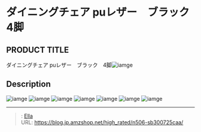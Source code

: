 # ダイニングチェア puレザー　ブラック　4脚


## PRODUCT TITLE 

ダイニングチェア puレザー　ブラック　4脚![iamge](https://b2bfiles1.gigab2b.cn/image/wkseller/7404/20230201_703f1ac2d22a06c324db098eeb42287b.jpg)

## Description











![iamge](https://b2bfiles1.gigab2b.cn/image/wkseller/7404/20230201_d32162b569cad487bf2fb18a7ec0f16b.JPG)
![iamge](https://b2bfiles1.gigab2b.cn/image/wkseller/7404/20230201_ac2376a44a137bc34e22f9bf53b9e54d.JPG)
![iamge](https://b2bfiles1.gigab2b.cn/image/wkseller/7404/20230201_869d20defae3e59a3be541c26d26c025.JPG)
![iamge](https://b2bfiles1.gigab2b.cn/image/wkseller/7404/20221227_c4dc496f9e2d6295d01225648d1de7b9.jpg)
![iamge](https://b2bfiles1.gigab2b.cn/image/wkseller/7404/20230201_5a0e2d28c9aa01f7b035970a092fe54e.jpg)
![iamge](https://b2bfiles1.gigab2b.cn/image/wkseller/7404/20230201_ddda6988ce48eaa134001bdb941b3497.jpg)
![iamge](https://b2bfiles1.gigab2b.cn/image/wkseller/7404/20230201_3a0726aa70363dfa74f5202419b706a9.JPG)


---

> : [Ella](https://blog.jp.amzshop.net/)  
> URL: https://blog.jp.amzshop.net/high_rated/n506-sb300725caa/  

